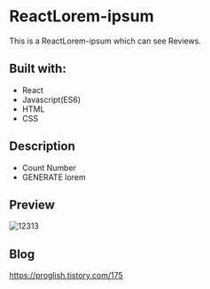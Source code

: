 # ReactLorem-ipsum

This is a ReactLorem-ipsum which can see Reviews.

## Built with: 
 
- React
- Javascript(ES6)  
- HTML
- CSS      

## Description 

- Count Number
- GENERATE lorem

## Preview 
![12313](https://user-images.githubusercontent.com/65179725/122908810-83cd8380-d38f-11eb-8370-852a9c4369eb.PNG)
  
## Blog

https://proglish.tistory.com/175

